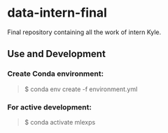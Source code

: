 # data-intern-final
Final repository containing all the work of intern Kyle.

## Use and Development
### Create Conda environment:
> $ conda env create -f environment.yml 

### For active development:  
> $ conda activate mlexps
